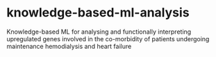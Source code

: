 # knowledge-based-ml-analysis
Knowledge-based ML for analysing and functionally interpreting upregulated genes involved in the co-morbidity of patients undergoing maintenance hemodialysis and heart failure 

